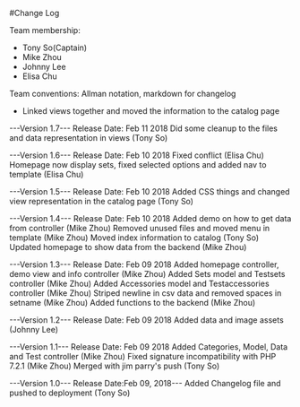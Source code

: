 #Change Log

Team membership:
- Tony So(Captain)
- Mike Zhou
- Johnny Lee
- Elisa Chu

Team conventions: Allman notation, markdown for changelog

- Linked views together and moved the information to the catalog page

---Version 1.7--- Release Date: Feb 11 2018
Did some cleanup to the files and data representation in views (Tony So)

---Version 1.6--- Release Date: Feb 10 2018
Fixed conflict (Elisa Chu)
Homepage now display sets, fixed selected options and added nav to template (Elisa Chu)

---Version 1.5--- Release Date: Feb 10 2018
Added CSS things and changed view representation in the catalog page (Tony So)

---Version 1.4--- Release Date: Feb 10 2018
Added demo on how to get data from controller (Mike Zhou)
Removed unused files and moved menu in template (Mike Zhou)
Moved index information to catalog (Tony So)
Updated homepage to show data from the backend (Mike Zhou)

---Version 1.3--- Release Date: Feb 09 2018
Added homepage controller, demo view and info controller (Mike Zhou)
Added Sets model and Testsets controller (Mike Zhou)
Added Accessories model and Testaccessories controller (Mike Zhou)
Striped newline in csv data and removed spaces in setname (Mike Zhou)
Added functions to the backend (Mike Zhou)

---Version 1.2--- Release Date: Feb 09 2018
Added data and image assets (Johnny Lee)

---Version 1.1--- Release Date: Feb 09 2018
Added Categories, Model, Data and Test controller (Mike Zhou)
Fixed signature incompatibility with PHP 7.2.1 (Mike Zhou)
Merged with jim parry's push (Tony So)

---Version 1.0--- Release Date:Feb 09, 2018---
Added Changelog file and pushed to deployment (Tony So)